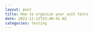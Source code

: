 ```yaml
---
layout: post
title: How to organize your unit tests
date: 2022-11-11T22:48:41.NZ
categories: testing
---
```



